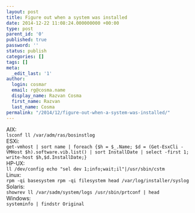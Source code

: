 ```yaml
---
layout: post
title: Figure out when a system was installed
date: 2014-12-22 11:08:24.000000000 +00:00
type: post
parent_id: '0'
published: true
password: ''
status: publish
categories: []
tags: []
meta:
  _edit_last: '1'
author:
  login: cosmar
  email: rg@cosma.name
  display_name: Razvan Cosma
  first_name: Razvan
  last_name: Cosma
permalink: "/2014/12/figure-out-when-a-system-was-installed/"
---
```

AIX:  
`lsconf
ll /var/adm/ras/bosinstlog`  
ESXi:  
`get-vmhost | sort name | foreach {$h = $_.Name; $d = (Get-EsxCli -VMHost $h).software.vib.list() | sort InstallDate | select -first 1; write-host $h,$d.InstallDate;}`  
HP-UX:  
`ll /dev/config
echo "sel dev 1;info;wait;il"|/usr/sbin/cstm`  
Linux:  
`rpm -qi basesystem
rpm -qi filesystem
head /var/log/installer/syslog`  
Solaris:  
`showrev
ll /var/sadm/system/logs
/usr/sbin/prtconf | head`  
Windows:  
`systeminfo | findstr Original`

